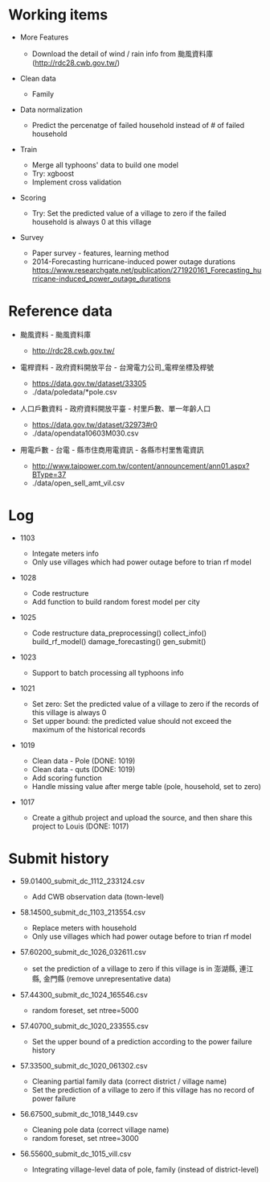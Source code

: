 # Working items
* More Features
  - Download the detail of wind / rain info from 颱風資料庫(http://rdc28.cwb.gov.tw/)

* Clean data
  - Family

* Data normalization
  - Predict the percenatge of failed household instead of # of failed household

* Train
  - Merge all typhoons' data to build one model
  - Try: xgboost
  - Implement cross validation

* Scoring
  - Try: Set the predicted value of a village to zero if the failed household is always 0 at this village

* Survey
  - Paper survey - features, learning method
  - 2014-Forecasting hurricane-induced power outage durations
    https://www.researchgate.net/publication/271920161_Forecasting_hurricane-induced_power_outage_durations
    

# Reference data
* 颱風資料 - 颱風資料庫
  - http://rdc28.cwb.gov.tw/

* 電桿資料 - 政府資料開放平台 - 台灣電力公司_電桿坐標及桿號
  - https://data.gov.tw/dataset/33305
  - ./data/poledata/*pole.csv

* 人口戶數資料 - 政府資料開放平臺 - 村里戶數、單一年齡人口
  - https://data.gov.tw/dataset/32973#r0
  - ./data/opendata10603M030.csv

* 用電戶數 - 台電 - 縣市住商用電資訊 - 各縣市村里售電資訊
  - http://www.taipower.com.tw/content/announcement/ann01.aspx?BType=37
  - ./data/open_sell_amt_vil.csv


# Log
* 1103
  - Integate meters info
  - Only use villages which had power outage before to trian rf model

* 1028
  - Code restructure
  - Add function to build random forest model per city

* 1025
  - Code restructure
    data_preprocessing()
    collect_info()
    build_rf_model()
    damage_forecasting()
    gen_submit()

* 1023
  - Support to batch processing all typhoons info

* 1021
  - Set zero: Set the predicted value of a village to zero if the records of this village is always 0
  - Set upper bound: the predicted value should not exceed the maximum of the historical records

* 1019
  - Clean data - Pole (DONE: 1019)
  - Clean data - quts (DONE: 1019)
  - Add scoring function
  - Handle missing value after merge table (pole, household, set to zero)

* 1017
  - Create a github project and upload the source, and then share this project to Louis (DONE: 1017)

# Submit history
* 59.01400_submit_dc_1112_233124.csv
  - Add CWB observation data (town-level)

* 58.14500_submit_dc_1103_213554.csv
  - Replace meters with household
  - Only use villages which had power outage before to trian rf model

* 57.60200_submit_dc_1026_032611.csv
  - set the prediction of a village to zero if this village is in 澎湖縣, 連江縣, 金門縣 (remove unrepresentative data)

* 57.44300_submit_dc_1024_165546.csv
  - random foreset, set ntree=5000

* 57.40700_submit_dc_1020_233555.csv
  - Set the upper bound of a prediction according to the power failure history

* 57.33500_submit_dc_1020_061302.csv
  - Cleaning partial family data (correct district / village name)
  - Set the prediction of a village to zero if this village has no record of power failure

* 56.67500_submit_dc_1018_1449.csv
  - Cleaning pole data (correct village name)
  - random foreset, set ntree=3000

* 56.55600_submit_dc_1015_vill.csv
  - Integrating village-level data of pole, family (instead of district-level)

